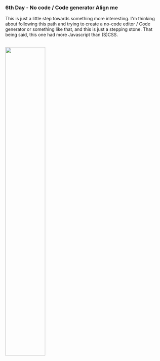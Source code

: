 ### 6th Day - No code / Code generator Align me

<p> This is just a little step towards something more interesting. I'm thinking about following this path and trying to create a no-code editor / Code generator or something like that, and this is just a stepping stone. That being said, this one had more Javascript than (S)CSS.</p>

<br />
<img src="https://user-images.githubusercontent.com/65077544/109774576-cca2d600-7c00-11eb-9728-ed961896d25b.gif" width="50%">
<br />
